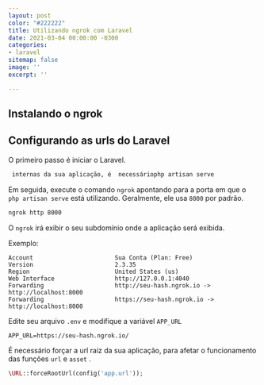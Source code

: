 ```yaml
---
layout: post
color: "#222222"
title: Utilizando ngrok com Laravel
date: 2021-03-04 00:00:00 -0300
categories:
- laravel
sitemap: false
image: ''
excerpt: ''

---
```

## Instalando o ngrok

## Configurando as urls do Laravel

O primeiro passo é iniciar o Laravel.

```bash
 internas da sua aplicação, é  necessáriophp artisan serve
```

Em seguida, execute o comando `ngrok` apontando para a porta em que o `php artisan serve` está utilizando. Geralmente, ele usa `8000` por padrão.

```bash
ngrok http 8000
```

O `ngrok` irá exibir o seu subdomínio onde a aplicação será exibida.

Exemplo:

```text
Account                       Sua Conta (Plan: Free)                                
Version                       2.3.35                                                      
Region                        United States (us)                                          
Web Interface                 http://127.0.0.1:4040                                       
Forwarding                    http://seu-hash.ngrok.io -> http://localhost:8000
Forwarding                    https://seu-hash.ngrok.io -> http://localhost:8000 
```

Edite seu arquivo `.env` e modifique a variável `APP_URL`

```env
APP_URL=https://seu-hash.ngrok.io/
```

É necessário forçar a url raiz da sua aplicação, para afetar o funcionamento das funções `url` e `asset` .

```php
\URL::forceRootUrl(config('app.url'));
```